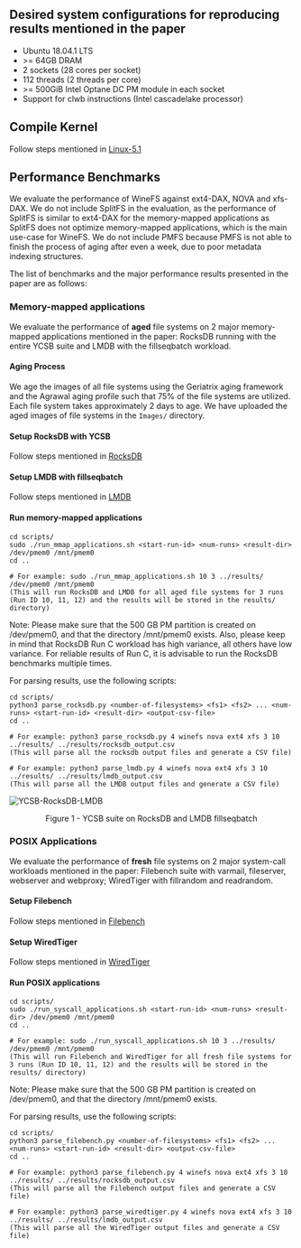 ## Desired system configurations for reproducing results mentioned in the paper
- Ubuntu 18.04.1 LTS
- \>= 64GB DRAM
- 2 sockets (28 cores per socket)
- 112 threads (2 threads per core)
- \>= 500GiB Intel Optane DC PM module in each socket
- Support for clwb instructions (Intel cascadelake processor)

## Compile Kernel
Follow steps mentioned in [Linux-5.1](https://github.com/rohankadekodi/WineFS/tree/main/Linux-5.1)

## Performance Benchmarks
We evaluate the performance of WineFS against ext4-DAX, NOVA and xfs-DAX. We do not include SplitFS in the evaluation, as the performance of SplitFS is similar to ext4-DAX for the memory-mapped applications as SplitFS does not optimize memory-mapped applications, which is the main use-case for WineFS. We do not include PMFS because PMFS is not able to finish the process of aging after even a week, due to poor metadata indexing structures.

The list of benchmarks and the major performance results presented in the paper are as follows:

### Memory-mapped applications

We evaluate the performance of **aged** file systems on 2 major memory-mapped applications mentioned in the paper: RocksDB running with the entire YCSB suite and LMDB with the fillseqbatch workload.

#### Aging Process

We age the images of all file systems using the Geriatrix aging framework and the Agrawal aging profile such that 75% of the file systems are utilized. Each file system takes approximately 2 days to age. We have uploaded the aged images of file systems in the `Images/` directory.

#### Setup RocksDB with YCSB
Follow steps mentioned in [RocksDB](https://github.com/rohankadekodi/WineFS/blob/main/RocksDB)

#### Setup LMDB with fillseqbatch
Follow steps mentioned in [LMDB](https://github.com/rohankadekodi/WineFS/blob/main/LMDB)

#### Run memory-mapped applications

```
cd scripts/
sudo ./run_mmap_applications.sh <start-run-id> <num-runs> <result-dir> /dev/pmem0 /mnt/pmem0
cd ..

# For example: sudo ./run_mmap_applications.sh 10 3 ../results/ /dev/pmem0 /mnt/pmem0 
(This will run RocksDB and LMDB for all aged file systems for 3 runs (Run ID 10, 11, 12) and the results will be stored in the results/ directory)
```

Note: Please make sure that the 500 GB PM partition is created on /dev/pmem0, and that the directory /mnt/pmem0 exists. Also, please keep in mind that RocksDB Run C workload has high variance, all others have low variance. For reliable results of Run C, it is advisable to run the RocksDB benchmarks multiple times.

For parsing results, use the following scripts:
```
cd scripts/
python3 parse_rocksdb.py <number-of-filesystems> <fs1> <fs2> ... <num-runs> <start-run-id> <result-dir> <output-csv-file>
cd ..

# For example: python3 parse_rocksdb.py 4 winefs nova ext4 xfs 3 10 ../results/ ../results/rocksdb_output.csv
(This will parse all the rocksdb output files and generate a CSV file)

# For example: python3 parse_lmdb.py 4 winefs nova ext4 xfs 3 10 ../results/ ../results/lmdb_output.csv
(This will parse all the LMDB output files and generate a CSV file)

```

![YCSB-RocksDB-LMDB](https://github.com/rohankadekodi/WineFS/blob/main/graphs/rocksdb-ycsb-lmdb.png)
<p align="center"> Figure 1 - YCSB suite on RocksDB and LMDB fillseqbatch </p>


### POSIX Applications

We evaluate the performance of **fresh** file systems on 2 major system-call workloads mentioned in the paper: Filebench suite with varmail, fileserver, webserver and webproxy; WiredTiger with fillrandom and readrandom.

#### Setup Filebench
Follow steps mentioned in [Filebench](https://github.com/rohankadekodi/WineFS/tree/main/Filebench)

#### Setup WiredTiger

Follow steps mentioned in [WiredTiger](https://github.com/rohankadekodi/WineFS/tree/main/WiredTiger)

#### Run POSIX applications

```
cd scripts/
sudo ./run_syscall_applications.sh <start-run-id> <num-runs> <result-dir> /dev/pmem0 /mnt/pmem0
cd ..

# For example: sudo ./run_syscall_applications.sh 10 3 ../results/ /dev/pmem0 /mnt/pmem0 
(This will run Filebench and WiredTiger for all fresh file systems for 3 runs (Run ID 10, 11, 12) and the results will be stored in the results/ directory)
```

Note: Please make sure that the 500 GB PM partition is created on /dev/pmem0, and that the directory /mnt/pmem0 exists. 

For parsing results, use the following scripts:
```
cd scripts/
python3 parse_filebench.py <number-of-filesystems> <fs1> <fs2> ... <num-runs> <start-run-id> <result-dir> <output-csv-file>
cd ..

# For example: python3 parse_filebench.py 4 winefs nova ext4 xfs 3 10 ../results/ ../results/rocksdb_output.csv
(This will parse all the Filebench output files and generate a CSV file)

# For example: python3 parse_wiredtiger.py 4 winefs nova ext4 xfs 3 10 ../results/ ../results/lmdb_output.csv
(This will parse all the WiredTiger output files and generate a CSV file)

```
